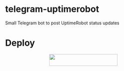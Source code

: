 # telegram-uptimerobot
Small Telegram bot to post UptimeRobot status updates

# Deploy
<p align="center"><a href="https://heroku.com/deploy?template=https://github.com/spryslade/Telegram-uptimebot"> <img src="https://img.shields.io/badge/Deploy%20To%20Heroku-black?style=for-the-badge&logo=heroku" width="220" height="38.45"/></a></p>
